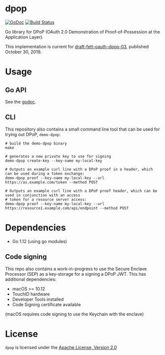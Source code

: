 # dpop

[![GoDoc](https://godoc.org/github.com/pquerna/dpop?status.svg)](https://godoc.org/github.com/pquerna/dpop) [![Build Status](https://travis-ci.org/pquerna/dpop.svg?branch=master)](https://travis-ci.org/pquerna/dpop)

Go library for DPoP (OAuth 2.0 Demonstration of Proof-of-Possession at the Application Layer).

This implementation is current for [draft-fett-oauth-dpop-03](https://tools.ietf.org/html/draft-fett-oauth-dpop-03), published October 30, 2019.

# Usage

## Go API

See the [godoc](https://godoc.org/github.com/pquerna/dpop).

## CLI

This repository also contains a small command line tool that can be used for trying out DPoP, `demo-dpop`:

```
# build the demo-dpop binary
make

# generates a new private key to use for signing
demo-dpop create-key --key-name my-local-key

# Outputs an example curl line with a DPoP proof in a header, which can be used during a token exchange:
demo-dpop proof --key-name my-local-key --url https://as.example.com/token --method POST

# Outputs an example curl line with a DPoP proof header, which can be used in conjunction with an access
# token for a resource server access:
demo-dpop proof --key-name my-local-key --url https://resource1.example.com/api/endpoint --method POST
```

# Dependencies

- Go 1.12 (using go modules)

## Code signing

This repo also contains a work-in-progress to use the Secure Enclave Processor (SEP) as a key-storage for a signing
a DPoP JWT. This has additional dependencies:

- macOS >= 10.12
- TouchID hardware
- Developer Tools installed
- Code Signing certificate available

(macOS requires code signing to use the Keychain with the enclave)

# License

`dpop` is licensed under the [Apache License, Version 2.0](./LICENSE)
